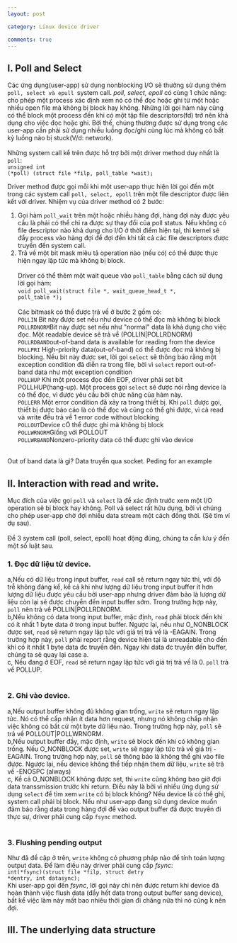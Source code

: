```yaml
---
layout: post

category: Linux device driver

comments: true
---
```



## I. Poll and Select
Các ứng dụng(user-app) sử dụng nonblocking I/O sẽ thường sử dụng thêm <code>poll, select và epull </code>system call. <i>poll, select, epoll</i> có cùng 1 chức năng: cho phép một process xác định xem nó có thể đọc hoặc ghi từ một hoặc nhiều open file mà không bị block hay không. Những lời gọi hàm này cũng có thể block một process đến khi có một tập file descriptors(fd) trở nên khả dụng cho việc đọc hoặc ghi. Bởi thế, chúng thường được sử dụng trong các user-app cần phải sử dụng nhiều luồng đọc/ghi cùng lúc mà không có bất kỳ luồng nào bị stuck(V/d: network). <br/><br/>
Những system call kể trên được hỗ trợ bởi một driver method duy nhất là <code>poll</code>:<br/>
	<code>unsigned int (*poll) (struct file *filp, poll_table *wait);</code><br/>

Driver method được gọi mỗi khi một user-app thực hiện lời gọi đến một trong các system call <code>poll, select, epoll</code> trên một file descriptor được liên kết với driver. Nhiệm vụ của driver method có 2 bước:<br/>
1. Gọi hàm <code>poll_wait</code> trên một hoặc nhiều hàng đợi, hàng đợi này được yêu cầu là phải có thể chỉ ra được sự thay đổi của poll status. Nếu không có file descriptor nào khả dụng cho I/O ở thời điểm hiện tại, thì kernel sẽ đẩy process vào hàng đợi để đợi đến khi tất cả các file descriptors được truyền đến system call.<br/>
2. Trả về một bit mask miêu tả operation nào (nếu có) có thể được thực hiện ngay lập tức mà không bị block.<br/><br/>
Driver có thể thêm một wait queue vào <code>poll_table</code> bằng cách sử dụng lời gọi hàm: <br/>
<code>void poll_wait(struct file *, wait_queue_head_t *, poll_table *);</code><br/><br/>
Các bitmask có thể được trả về ở bước 2 gồm có:<br/>
<code>POLLIN</code> Bit này được set nếu như device có thể đọc mà không bị block<br/>
<code>POLLRDNORM</code>Bit này được set nếu như "normal" data là khả dụng cho việc đọc. Một readable device sẽ trả về (POLLIN|POLLRDNORM)<br/>
<code>POLLRDBAND</code>out-of-band data is available for reading from the device<br/>
<code>POLLPRI</code> High-priority data(out-of-band) có thể được đọc mà không bị blocking. Nếu bit này được set, lời gọi <code>select</code> sẽ thông báo rằng một exception condition đã diễn ra trong file, bời vì <code>select</code> report out-of-band data như một exception condition<br/>
<code>POLLHUP</code> Khi một process đọc đến EOF, driver phải set bit POLLHUP(hang-up). Một process gọi <code>select</code> sẽ được nói rằng device là có thể đọc, vì được yêu cầu bởi chức năng của hàm này.<br/>
<code>POLLERR</code> Một error condition đã xảy ra trong thiết bị. Khi <code>poll</code> được gọi, thiết bị được báo cáo là có thể đọc và cũng có thể ghi được, vì cả read và write đều trả về 1 error code without blocking<br/>
<code>POLLOUT</code>Device cÓ thể được ghi mà không bị block<br/>
<code>POLLWRNORM</code>Giống với POLLOUT<br/>
<code>POLLWRBAND</code>Nonzero-priority data có thể được ghi vào device<br/><br/>

Out of band data là gì? Data truyền qua socket.
<dev>
Peding for an example
</dev>

## II. Interaction with read and write.<br/>
Mục đích của việc gọi <code>poll</code> và <code>select</code> là để xác định trước xem một I/O operation sẽ bị block hay không. Poll và select rất hữu dụng, bởi vì chúng cho phép user-app chờ đợi nhiều data stream một cách đồng thời. (Sẽ tìm ví dụ sau).<br/><br/>
Để 3 system call (poll, select, epoll) hoạt động đúng, chúng ta cần lưu ý đến một số luật sau.<br/>
### 1. Đọc dữ liệu từ device.
a,Nếu có dữ liệu trong input buffer, <code>read</code> call sẽ return ngay tức thì, với độ trễ không đáng kể, kể cả khi như lượng dữ liệu trong input buffer ít hơn lượng dữ liệu được yêu cầu bởi user-app nhưng driver đảm bảo là lượng dữ liệu còn lại sẽ được chuyển đến input buffer sớm. Trong trường hợp này, <code>poll</code> nên trả về POLLIN|POLLRDNORM.<br/>
b,Nếu không có data trong input buffer, mặc định, <code>read</code> phải block đến khi có ít nhất 1 byte data ở trong input buffer. Ngược lại, nếu như O_NONBLOCK được set, <code>read</code> sẽ return ngay lập tức với giá trị trả về là -EAGAIN. Trong trường hợp này, <code>poll</code> phải report rằng device hiện tại là unreadable cho đến khi có ít nhất 1 byte data đc truyền đến. Ngay khi data đc truyền đến buffer, chúng ta sẽ quay lại case a.<br/>
c, Nếu đang ở EOF, <code>read</code> sẽ return ngay lập tức với giá trị trả về là 0. <code>poll</code> trả về POLLUP.<br/><br/>
### 2. Ghi vào device.
a,Nếu output buffer không đủ không gian trống, <code>write</code> sẽ return ngay lập tức. Nó có thể cấp nhận ít data hơn request, nhưng nó không chấp nhận việc không có bất cứ một byte dữ liệu nào. Trong trường hợp này, <code>poll</code> sẽ trả về POLLOUT|POLLWRNORM.<br/>
b,Nếu output buffer đầy, mặc định, <code>write</code> sẽ block đến khi có không gian trống. Nếu O_NONBLOCK được set, <code>write</code> sẽ ngay lập tức trả về giá trị -EAGAIN. Trong trường hợp này, <code>poll</code> sẽ thông báo là không thể ghi vào file được. Ngược lại, nếu device không thể tiếp nhận them dữ liệu, <code>write</code> sẽ trả về -ENOSPC (always)<br/>
c, Kể cả O_NONBLOCK không được set, thì <code>write</code> cũng không bao giờ đợi data transsmission trước khi return. Điều này là bởi vì nhiều ứng dụng sử dụng <code>select</code> để tìm xem <code>write</code> có bị block không? Nếu device là có thể ghi, system call phải bị block. Nếu như user-app đang sử dụng device muốn đảm bảo rằng data trong hàng đợi để vào output buffer đã được truyền đi thực sự, driver phải cung cấp <code>fsync</code> method. <br/><br/>

### 3. Flushing pending output
Như đã đề cập ở trên, <code>write</code> không có phương pháp nào để tính toán lượng output data. Để làm điều này driver phải cung cấp <i>fsync</i>:<br/>
<code>int(*fsync)(struct file *filp, struct detry *dentry, int datasync);</code><br/>
Khi user-app gọi đến <i>fsync</i>, lời gọi này chỉ nên được return khi device đã hoàn thành việc flush data (đẩy hết data trong output buffer sang device), bất kể việc làm này mất bao nhiêu thời gian đi chăng nữa thì nó cũng k nên đợi.<br/>

## III. The underlying data structure



